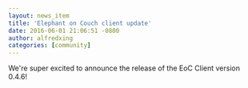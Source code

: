 ```yaml
---
layout: news_item
title: 'Elephant on Couch client update'
date: 2016-06-01 21:06:51 -0800
author: alfredxing
categories: [community]
---
```


We're super excited to announce the release of the EoC Client version 0.4.6!